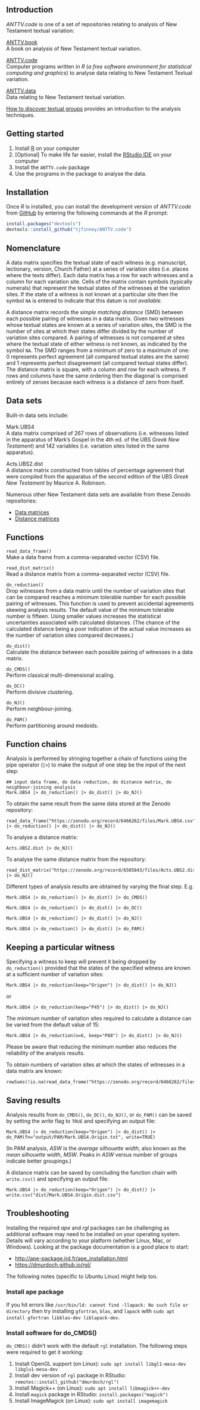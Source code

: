 
<!-- README.md is generated from README.Rmd. Please edit that file -->
<!-- badges: start -->
<!-- badges: end -->

## Introduction

*ANTTV.code* is one of a set of repositories relating to analysis of New
Testament textual variation:

[ANTTV.book](https://github.com/tjfinney/ANTTV.book)  
A book on analysis of New Testament textual variation.

[ANTTV.code](https://github.com/tjfinney/ANTTV.code)  
Computer programs written in *R* (*a free software environment for
statistical computing and graphics*) to analyse data relating to New
Testament Textual variation.

[ANTTV.data](https://github.com/tjfinney/ANTTV.data)  
Data relating to New Testament textual variation.

[How to discover textual
groups](https://www.digitalstudies.org/article/id/7324/) provides an
introduction to the analysis techniques.

## Getting started

1.  Install
    [R](https://cran.r-project.org/doc/FAQ/R-FAQ.html#How-can-R-be-installed_003f)
    on your computer
2.  \[Optional\] To make life far easier, install the [RStudio
    IDE](https://posit.co/download/rstudio-desktop/) on your computer
3.  Install the `ANTTV.code` package
4.  Use the programs in the package to analyse the data.

## Installation

Once *R* is installed, you can install the development version of
*ANTTV.code* from [GitHub](https://github.com/) by entering the
following commands at the *R* prompt:

``` r
install.packages("devtools")
devtools::install_github("tjfinney/ANTTV.code")
```

## Nomenclature

A data matrix specifies the textual state of each witness
(e.g. manuscript, lectionary, version, Church Father) at a series of
variation sites (i.e. places where the texts differ). Each data matrix
has a row for each witnesses and a column for each variation site. Cells
of the matrix contain symbols (typically numerals) that represent the
textual states of the witnesses at the variation sites. If the state of
a witness is not known at a particular site then the symbol `NA` is
entered to indicate that this datum is *not available*.

A distance matrix records the *simple matching distance* (SMD) between
each possible pairing of witnesses in a data matrix. Given two witnesses
whose textual states are known at a series of variation sites, the SMD
is the number of sites at which their states differ divided by the
number of variation sites compared. A pairing of witnesses is not
compared at sites where the textual state of either witness is not
known, as indicated by the symbol `NA`. The SMD ranges from a minimum of
zero to a maximum of one: 0 represents perfect agreement (all compared
textual states are the same) and 1 represents perfect disagreement (all
compared textual states differ). The distance matrix is square, with a
column and row for each witness. If rows and columns have the same
ordering then the diagonal is comprised entirely of zeroes because each
witness is a distance of zero from itself.

## Data sets

Built-in data sets include:

Mark.UBS4  
A data matrix comprised of 267 rows of observations (i.e. witnesses
listed in the apparatus of Mark’s Gospel in the 4th ed. of the UBS
*Greek New Testament*) and 142 variables (i.e. variation sites listed in
the same apparatus).

Acts.UBS2.dist  
A distance matrix constructed from tables of percentage agreement that
were compiled from the apparatus of the second edition of the UBS *Greek
New Testament* by Maurice A. Robinson.

Numerous other New Testament data sets are available from these Zenodo
repositories:

- [Data matrices](https://zenodo.org/record/4064629)
- [Distance matrices](https://zenodo.org/record/4064631)

## Functions

`read_data_frame()`  
Make a data frame from a comma-separated vector (CSV) file.

`read_dist_matrix()`  
Read a distance matrix from a comma-separated vector (CSV) file.

`do_reduction()`  
Drop witnesses from a data matrix until the number of variation sites
that can be compared reaches a minimum tolerable number for each
possible pairing of witnesses. This function is used to prevent
accidental agreements skewing analysis results. The default value of the
minimum tolerable number is fifteen. Using smaller values increases the
statistical uncertainties associated with calculated distances. (The
chance of the calculated distance being a poor indication of the actual
value increases as the number of variation sites compared decreases.)

`do_dist()`  
Calculate the distance between each possible pairing of witnesses in a
data matrix.

`do_CMDS()`  
Perform classical multi-dimensional scaling.

`do_DC()`  
Perform divisive clustering.

`do_NJ()`  
Perform neighbour-joining.

`do_PAM()`  
Perform partitioning around medoids.

## Function chains

Analysis is performed by stringing together a chain of functions using
the pipe operator (`|>`) to make the output of one step be the input of
the next step:

    ## input data frame, do data reduction, do distance matrix, do neighbour-joining analysis
    Mark.UBS4 |> do_reduction() |> do_dist() |> do_NJ()

To obtain the same result from the same data stored at the Zenodo
repository:

    read_data_frame("https://zenodo.org/record/6466262/files/Mark.UBS4.csv") |> do_reduction() |> do_dist() |> do_NJ()

To analyse a distance matrix:

    Acts.UBS2.dist |> do_NJ()

To analyse the same distance matrix from the repository:

    read_dist_matrix("https://zenodo.org/record/6505843/files/Acts.UBS2.dist.csv") |> do_NJ()

Different types of analysis results are obtained by varying the final
step. E.g.

    Mark.UBS4 |> do_reduction() |> do_dist() |> do_CMDS()

    Mark.UBS4 |> do_reduction() |> do_dist() |> do_DC()

    Mark.UBS4 |> do_reduction() |> do_dist() |> do_NJ()

    Mark.UBS4 |> do_reduction() |> do_dist() |> do_PAM()

## Keeping a particular witness

Specifying a witness to keep will prevent it being dropped by
`do_reduction()` provided that the states of the specified witness are
known at a sufficient number of variation sites:

    Mark.UBS4 |> do_reduction(keep="Origen") |> do_dist() |> do_NJ()

or

    Mark.UBS4 |> do_reduction(keep="P45") |> do_dist() |> do_NJ()

The minimum number of variation sites required to calculate a distance
can be varied from the default value of 15:

    Mark.UBS4 |> do_reduction(n=6, keep="P88") |> do_dist() |> do_NJ()

Please be aware that reducing the minimum number also reduces the
reliability of the analysis results.

To obtain numbers of variation sites at which the states of witnesses in
a data matrix are known:

    rowSums(!is.na(read_data_frame("https://zenodo.org/record/6466262/files/Mark.UBS4.csv")))

## Saving results

Analysis results from `do_CMDS()`, `do_DC()`, `do_NJ()`, or `do_PAM()`
can be saved by setting the *write* flag to `TRUE` and specifying an
output file:

    Mark.UBS4 |> do_reduction(keep="Origen") |> do_dist() |> do_PAM(fn="output/PAM/Mark.UBS4.Origin.txt", write=TRUE)

(In PAM analysis, *ASW* is the *average silhouette width*, also known as
the *mean silhouette width*, *MSW*. Peaks in *ASW* versus number of
groups indicate better groupings.)

A distance matrix can be saved by concluding the function chain with
`write.csv()` and specifying an output file:

    Mark.UBS4 |> do_reduction(keep="Origen") |> do_dist() |> write.csv("dist/Mark.UBS4.Origin.dist.csv")

## Troubleshooting

Installing the required *ape* and *rgl* packages can be challenging as
additional software may need to be installed on your operating system.
Details will vary according to your platform (whether Linux, Mac, or
Windows). Looking at the package documentation is a good place to start:

- <http://ape-package.ird.fr/ape_installation.html>
- <https://dmurdoch.github.io/rgl/>

The following notes (specific to Ubuntu Linux) might help too.

### Install ape package

If you hit errors like
`/usr/bin/ld: cannot find -llapack: No such file or directory` then try
installing `gfortran`, `blas`, and `lapack` with
`sudo apt install gfortran libblas-dev liblapack-dev`.

### Install software for do_CMDS()

`do_CMDS()` didn’t work with the default `rgl` installation. The
following steps were required to get it working:

1.  Install OpenGL support (on Linux):
    `sudo apt install libgl1-mesa-dev libglu1-mesa-dev`
2.  Install dev version of `rgl` package in RStudio:
    `remotes::install_github("dmurdoch/rgl")`
3.  Install Magick++ (on Linux): `sudo apt install libmagick++-dev`
4.  Install `magick` package in RStudio: `install.packages("magick")`
5.  Install ImageMagick (on Linux): `sudo apt install imagemagick`
